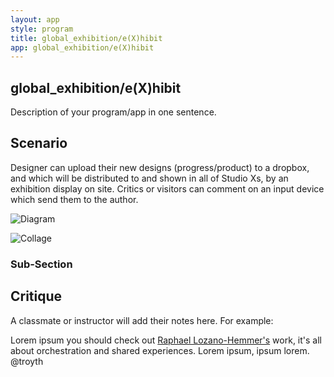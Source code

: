 ```yaml
---
layout: app
style: program
title: global_exhibition/e(X)hibit
app: global_exhibition/e(X)hibit
---
```

##	global_exhibition/e(X)hibit

Description of your program/app in one sentence.


## Scenario

Designer can upload their new designs (progress/product) to a dropbox, and which will be distributed to and shown in all of Studio Xs, by an exhibition display on site. Critics or visitors can comment on an input device which send them to the author.  


![Diagram](https://raw.github.com/weimpromptu/site2site.github.io/d3a586462806a3a8d142e6c14c7a43560693db11/programs/e(X)hibit/wh/images/diagram1.png)

![Collage](https://raw.github.com/weimpromptu/site2site.github.io/d3a586462806a3a8d142e6c14c7a43560693db11/programs/e(X)hibit/wh/images/scenario1.jpg)

### Sub-Section
 


## Critique

A classmate or instructor will add their notes here. For example:

Lorem ipsum you should check out [Raphael Lozano-Hemmer's](http://www.lozano-hemmer.com/) work, it's all about orchestration and shared experiences. Lorem ipsum, ipsum lorem.  
@troyth

